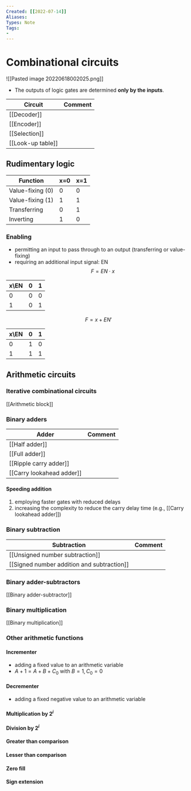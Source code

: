 ```yaml
---
Created: [[2022-07-14]]
Aliases: 
Types: Note
Tags: 
- 
---
```

# Combinational circuits
![[Pasted image 20220618002025.png]]
- The outputs of logic gates are determined **only by the inputs**. 

| Circuit           | Comment |
| ----------------- | ------- |
| [[Decoder]]       |         |
| [[Encoder]]       |         |
| [[Selection]]     |         |
| [[Look-up table]] |         |

## Rudimentary logic

| Function         | x=0 | x=1 |
| ---------------- | --- | --- |
| Value-fixing (0) | 0   | 0   |
| Value-fixing (1) | 1   | 1   |
| Transferring     | 0   | 1   |
| Inverting        | 1   | 0   |

### Enabling
- permitting an input to pass through to an output (transferring or value-fixing)
- requiring an additional input signal: EN
$$F=EN\cdot x$$

| x\EN | 0   | 1   |
| ---- | --- | --- |
| 0    | 0   | 0   |
| 1    | 0   | 1   |

$$F=x+EN'$$

| x\EN | 0   | 1   |
| ---- | --- | --- |
| 0    | 1   | 0   |
| 1    | 1   | 1   |

## Arithmetic circuits
### Iterative combinational circuits
[[Arithmetic block]]

### Binary adders
| Adder                     | Comment |
| ------------------------- | ------- |
| [[Half adder]]            |         |
| [[Full adder]]            |         |
| [[Ripple carry adder]]    |         |
| [[Carry lookahead adder]] |         |

#### Speeding addition
1. employing faster gates with reduced delays
2. increasing the complexity to reduce the carry delay time (e.g., [[Carry lookahead adder]])

### Binary subtraction
| Subtraction                                | Comment |
| ------------------------------------------ | ------- |
| [[Unsigned number subtraction]]            |         |
| [[Signed number addition and subtraction]] |         |

### Binary adder-subtractors
[[Binary adder-subtractor]]

### Binary multiplication
[[Binary multiplication]]

### Other arithmetic functions
#### Incrementer
- adding a fixed value to an arithmetic variable
- $A+1=A+B+C_0$ with $B=1, C_0=0$
#### Decrementer
- adding a fixed negative value to an arithmetic variable
#### Multiplication by $2^i$
#### Division by $2^i$
#### Greater than comparison
#### Lesser than comparison
#### Zero fill
#### Sign extension